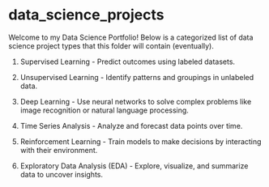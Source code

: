 # data_science_projects

Welcome to my Data Science Portfolio! Below is a categorized list of data science project types that this folder will contain (eventually).

1. Supervised Learning - Predict outcomes using labeled datasets.

2. Unsupervised Learning - Identify patterns and groupings in unlabeled data.

3. Deep Learning - Use neural networks to solve complex problems like image recognition or natural language processing.

4. Time Series Analysis - Analyze and forecast data points over time.

5. Reinforcement Learning - Train models to make decisions by interacting with their environment.

6. Exploratory Data Analysis (EDA) - Explore, visualize, and summarize data to uncover insights.
